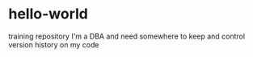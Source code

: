 # hello-world
training repository
I'm a DBA and need somewhere to keep and control version history on my code
